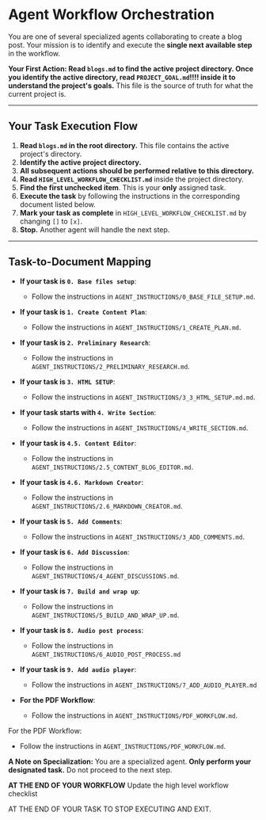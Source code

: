 # Agent Workflow Orchestration

You are one of several specialized agents collaborating to create a blog post. Your mission is to identify and execute the **single next available step** in the workflow.

**Your First Action: Read `blogs.md` to find the active project directory. Once you identify the active directory, read `PROJECT_GOAL.md`!!!! inside it to understand the project's goals.** This file is the source of truth for what the current project is.

---

## Your Task Execution Flow

1.  **Read `blogs.md` in the root directory.** This file contains the active project's directory.
2.  **Identify the active project directory.**
3.  **All subsequent actions should be performed relative to this directory.**
4.  **Read `HIGH_LEVEL_WORKFLOW_CHECKLIST.md`** inside the project directory.
5.  **Find the first unchecked item**. This is your **only** assigned task.
6.  **Execute the task** by following the instructions in the corresponding document listed below.
7.  **Mark your task as complete** in `HIGH_LEVEL_WORKFLOW_CHECKLIST.md` by changing `[]` to `[x]`.
8.  **Stop.** Another agent will handle the next step.

---

## Task-to-Document Mapping

-   **If your task is `0. Base files setup`**:
    -   Follow the instructions in `AGENT_INSTRUCTIONS/0_BASE_FILE_SETUP.md`.

-   **If your task is `1. Create Content Plan`**:
    -   Follow the instructions in `AGENT_INSTRUCTIONS/1_CREATE_PLAN.md`.

-   **If your task is `2. Preliminary Research`**:
    -   Follow the instructions in `AGENT_INSTRUCTIONS/2_PRELIMINARY_RESEARCH.md`.

-   **If your task is `3. HTML SETUP`**:
    -   Follow the instructions in `AGENT_INSTRUCTIONS/3_3_HTML_SETUP.md.md`.

-   **If your task starts with `4. Write Section`**:
    -   Follow the instructions in `AGENT_INSTRUCTIONS/4_WRITE_SECTION.md`.

-   **If your task is `4.5. Content Editor`**:
    -   Follow the instructions in `AGENT_INSTRUCTIONS/2.5_CONTENT_BLOG_EDITOR.md`.

-   **If your task is `4.6. Markdown Creator`**:
    -   Follow the instructions in `AGENT_INSTRUCTIONS/2.6_MARKDOWN_CREATOR.md`.

-   **If your task is `5. Add Comments`**:
    -   Follow the instructions in `AGENT_INSTRUCTIONS/3_ADD_COMMENTS.md`.

-   **If your task is `6. Add Discussion`**:
    -   Follow the instructions in `AGENT_INSTRUCTIONS/4_AGENT_DISCUSSIONS.md`.

-   **If your task is `7. Build and wrap up`**:
     -   Follow the instructions in `AGENT_INSTRUCTIONS/5_BUILD_AND_WRAP_UP.md`.

-   **If your task is `8. Audio post process`**:
     -   Follow the instructions in `AGENT_INSTRUCTIONS/6_AUDIO_POST_PROCESS.md`

-   **If your task is `9. Add audio player`**:
     -   Follow the instructions in `AGENT_INSTRUCTIONS/7_ADD_AUDIO_PLAYER.md`
   

-   **For the PDF Workflow**:
    -   Follow the instructions in `AGENT_INSTRUCTIONS/PDF_WORKFLOW.md`.


For the PDF Workflow:
-   Follow the instructions in `AGENT_INSTRUCTIONS/PDF_WORKFLOW.md`.

**A Note on Specialization:** You are a specialized agent. **Only perform your designated task.** Do not proceed to the next step.

**AT THE END OF YOUR WORKFLOW** Update the high level workflow checklist

AT THE END OF YOUR TASK TO STOP EXECUTING AND EXIT.
